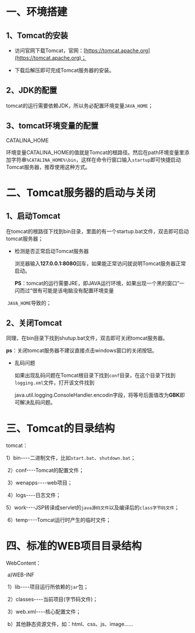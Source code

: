 # 一、环境搭建

## 1、Tomcat的安装

- 访问官网下载Tomcat，官网：[https://tomcat.apache.org](https://tomcat.apache.org)；

- 下载后解压即可完成Tomcat服务器的安装。



## 2、JDK的配置

tomcat的运行需要依赖JDK，所以务必配置环境变量`JAVA_HOME`；



## 3、tomcat环境变量的配置

CATALINA_HOME

环境变量CATALINA_HOME的值就是Tomcat的根路径。然后在path环境变量里添加字符串`%CATALINA_HOME%\bin`，这样在命令行窗口输入`startup`即可快捷启动Tomcat服务器，推荐使用这种方式。



# 二、Tomcat服务器的启动与关闭

## 1、启动Tomcat

在tomcat的根路径下找到bin目录，里面的有一个startup.bat文件，双击即可启动tomcat服务器；



- 检测是否正常启动Tomcat服务器

  浏览器输入**127.0.0.1:8080**回车，如果能正常访问就说明Tomcat服务器正常启动。

  **PS**：tomcat的运行需要JRE，即JAVA运行环境，如果出现一个黑的窗口”一闪而过“很有可能是该电脑没有配置环境变量

​		`JAVA_HOME`导致的；



## 2、关闭Tomcat

同理，在bin目录下找到shutup.bat文件，双击即可关闭tomcat服务器。

**ps**：关闭tomcat服务器不建议直接点击windows窗口的关闭按钮。



- 乱码问题

  如果出现乱码问题在Tomcat根目录下找到`conf`目录，在这个目录下找到`logging.xml`文件，打开该文件找到

  java.util.logging.ConsoleHandler.encodin字段，将等号后面值改为**GBK**即可解决乱码问题。

  

# 三、Tomcat的目录结构

tomcat：

​	1）bin----二进制文件，比如`start.bat`、`shutdown.bat`；

​	2）conf----Tomcat的配置文件；

​	3）wenapps----web项目；

​	4）logs----日志文件；

​	5）work----JSP转译成servlet的`java源码文件`以及编译后的`class字节码文件`；

​	6）temp----Tomcat运行时产生的临时文件；



# 四、标准的WEB项目目录结构

WebContent：

​	a)WEB-INF

​		1）lib----项目运行所依赖的`jar`包；

​		2）classes----当前项目(字节码文件)；

​		3）web.xml----核心配置文件；

​	b）其他静态资源文件，如：html、css、js、image……

